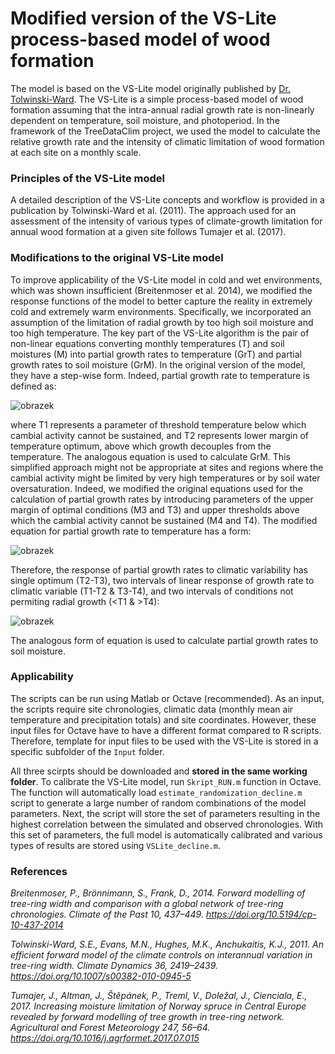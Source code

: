 # Modified version of the VS-Lite process-based model of wood formation 

The model is based on the VS-Lite model originally published by [Dr. Tolwinski-Ward](https://www.suztw.com/). The VS-Lite is a simple process-based model of wood formation assuming that the intra-annual radial growth rate is non-linearly dependent on temperature, soil moisture, and photoperiod. In the framework of the TreeDataClim project, we used the model to calculate the relative growth rate and the intensity of climatic limitation of wood formation at each site on a monthly scale.

### Principles of the VS-Lite model
A detailed description of the VS-Lite concepts and workflow is provided in a publication by Tolwinski-Ward et al. (2011). The approach used for an assessment of the intensity of various types of climate-growth limitation for annual wood formation at a given site follows Tumajer et al. (2017).

### Modifications to the original VS-Lite model
To improve applicability of the VS-Lite model in cold and wet environments, which was shown insufficient (Breitenmoser et al. 2014), we modified the response functions of the model to better capture the reality in extremely cold and extremely warm environments. Specifically, we incorporated an assumption of the limitation of radial growth by too high soil moisture and too high temperature. The key part of the VS-Lite algorithm is the pair of non-linear equations converting monthly temperatures (T) and soil moistures (M) into partial growth rates to temperature (GrT) and partial growth rates to soil moisture (GrM). In the original version of the model, they have a step-wise form. Indeed, partial growth rate to temperature is defined as: 

![obrazek](https://user-images.githubusercontent.com/25429975/235633230-8a457e73-59ab-4061-983d-ac4bd05d13b0.png)

where T1 represents a parameter of threshold temperature below which cambial activity cannot be sustained, and T2 represents lower margin of temperature optimum, above which growth decouples from the temperature. The analogous equation is used to calculate GrM. This simplified approach might not be appropriate at sites and regions where the cambial activity might be limited by very high temperatures or by soil water oversaturation. Indeed, we modified the original equations used for the calculation of partial growth rates by introducing parameters of the upper margin of optimal conditions (M3 and T3) and upper thresholds above which the cambial activity cannot be sustained (M4 and T4). The modified equation for partial growth rate to temperature has a form: 

![obrazek](https://user-images.githubusercontent.com/25429975/235633135-add0da4c-e62b-45d6-a990-f2f7d88dcd0c.png)

Therefore, the response of partial growth rates to climatic variability has single optimum (T2-T3), two intervals of linear response of growth rate to climatic variable (T1-T2 & T3-T4), and two intervals of conditions not permiting radial growth (<T1 & >T4):

![obrazek](https://user-images.githubusercontent.com/25429975/235648004-205298de-78ba-4be6-9074-69b1f53a3fbb.png)

The analogous form of equation is used to calculate partial growth rates to soil moisture.


### Applicability
The scripts can be run using Matlab or Octave (recommended). As an input, the scripts require site chronologies, climatic data (monthly mean air temperature and precipitation totals) and site coordinates. However, these input files for Octave have to have a different format compared to R scripts. Therefore, template for input files to be used with the VS-Lite is stored in a specific subfolder of the `Input` folder. 

All three scirpts should be downloaded and **stored in the same working folder**. To calibrate the VS-Lite model, run `Skript_RUN.m` function in Octave. The function will automatically load `estimate_randomization_decline.m` script to generate a large number of random combinations of the model parameters. Next, the script will store the set of parameters resulting in the highest correlation between the simulated and observed chronologies. With this set of parameters, the full model is automatically calibrated and various types of results are stored using `VSLite_decline.m`.

### References
*Breitenmoser, P., Brönnimann, S., Frank, D., 2014. Forward modelling of tree-ring width and comparison with a global network of tree-ring chronologies. Climate of the Past 10, 437–449. https://doi.org/10.5194/cp-10-437-2014*

*Tolwinski-Ward, S.E., Evans, M.N., Hughes, M.K., Anchukaitis, K.J., 2011. An efficient forward model of the climate controls on interannual variation in tree-ring width. Climate Dynamics 36, 2419–2439. https://doi.org/10.1007/s00382-010-0945-5*

*Tumajer, J., Altman, J., Štěpánek, P., Treml, V., Doležal, J., Cienciala, E., 2017. Increasing moisture limitation of Norway spruce in Central Europe revealed by forward modelling of tree growth in tree-ring network. Agricultural and Forest Meteorology 247, 56–64. https://doi.org/10.1016/j.agrformet.2017.07.015*
